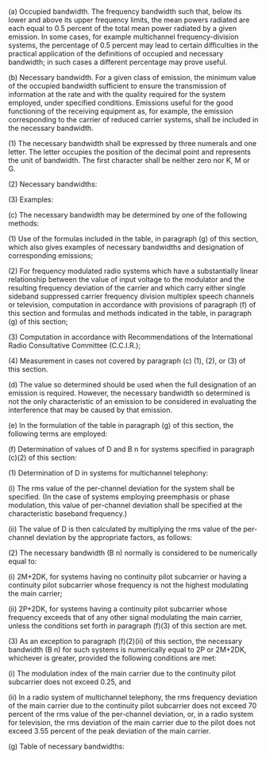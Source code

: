(a) Occupied bandwidth. The frequency bandwidth such that, below its lower and above its upper frequency limits, the mean powers radiated are each equal to 0.5 percent of the total mean power radiated by a given emission. In some cases, for example multichannel frequency-division systems, the percentage of 0.5 percent may lead to certain difficulties in the practical application of the definitions of occupied and necessary bandwidth; in such cases a different percentage may prove useful.

(b) Necessary bandwidth. For a given class of emission, the minimum value of the occupied bandwidth sufficient to ensure the transmission of information at the rate and with the quality required for the system employed, under specified conditions. Emissions useful for the good functioning of the receiving equipment as, for example, the emission corresponding to the carrier of reduced carrier systems, shall be included in the necessary bandwidth.

(1) The necessary bandwidth shall be expressed by three numerals and one letter. The letter occupies the position of the decimal point and represents the unit of bandwidth. The first character shall be neither zero nor K, M or G.

(2) Necessary bandwidths:
                                    

(3) Examples:
                                    

(c) The necessary bandwidth may be determined by one of the following methods:

(1) Use of the formulas included in the table, in paragraph (g) of this section, which also gives examples of necessary bandwidths and designation of corresponding emissions;

(2) For frequency modulated radio systems which have a substantially linear relationship between the value of input voltage to the modulator and the resulting frequency deviation of the carrier and which carry either single sideband suppressed carrier frequency division multiplex speech channels or television, computation in accordance with provisions of paragraph (f) of this section and formulas and methods indicated in the table, in paragraph (g) of this section;

(3) Computation in accordance with Recommendations of the International Radio Consultative Committee (C.C.I.R.);

(4) Measurement in cases not covered by paragraph (c) (1), (2), or (3) of this section.

(d) The value so determined should be used when the full designation of an emission is required. However, the necessary bandwidth so determined is not the only characteristic of an emission to be considered in evaluating the interference that may be caused by that emission.

(e) In the formulation of the table in paragraph (g) of this section, the following terms are employed:
                                    

(f) Determination of values of D and B
                                    n for systems specified in paragraph (c)(2) of this section:

(1) Determination of D in systems for multichannel telephony:

(i) The rms value of the per-channel deviation for the system shall be specified. (In the case of systems employing preemphasis or phase modulation, this value of per-channel deviation shall be specified at the characteristic baseband frequency.)

(ii) The value of D is then calculated by multiplying the rms value of the per-channel deviation by the appropriate factors, as follows:

(2) The necessary bandwidth (B
                                    n) normally is considered to be numerically equal to:

(i) 2M+2DK, for systems having no continuity pilot subcarrier or having a continuity pilot subcarrier whose frequency is not the highest modulating the main carrier;

(ii) 2P+2DK, for systems having a continuity pilot subcarrier whose frequency exceeds that of any other signal modulating the main carrier, unless the conditions set forth in paragraph (f)(3) of this section are met.

(3) As an exception to paragraph (f)(2)(ii) of this section, the necessary bandwidth (B
                                    n) for such systems is numerically equal to 2P or 2M+2DK, whichever is greater, provided the following conditions are met:

(i) The modulation index of the main carrier due to the continuity pilot subcarrier does not exceed 0.25, and

(ii) In a radio system of multichannel telephony, the rms frequency deviation of the main carrier due to the continuity pilot subcarrier does not exceed 70 percent of the rms value of the per-channel deviation, or, in a radio system for television, the rms deviation of the main carrier due to the pilot does not exceed 3.55 percent of the peak deviation of the main carrier.

(g) Table of necessary bandwidths:
                                    


